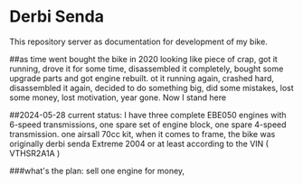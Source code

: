 # Derbi Senda
This repository server as documentation for development of my bike. 

##as time went
bought the bike in 2020 looking like piece of crap, got it running, drove it for some time, disassembled it completely, bought some upgrade parts and got engine rebuilt.
ot it running again, crashed hard, disassembled it again, decided to do something big, did some mistakes, lost some money, lost motivation, year gone. 
Now I stand here

##2024-05-28
current status:
I have three complete EBE050 engines with 6-speed transmissions, one spare set of engine block, one spare 4-speed transmission. one airsall 70cc kit, 
when it comes to frame, the bike was originally derbi senda Extreme 2004 or at least according to the VIN ( VTHSR2A1A ) 

###what's the plan:
sell one engine for money, 
